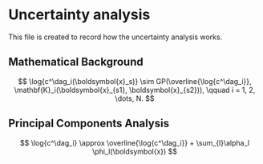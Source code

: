 # Uncertainty analysis
This file is created to record how the uncertainty analysis works.

## Mathematical Background
$$
\log{c^\dag_i(\boldsymbol{x}_s)} \sim GP(\overline{\log{c^\dag_i}}, \mathbf{K}_i(\boldsymbol{x}_{s1}, \boldsymbol{x}_{s2})), \qquad i = 1, 2, \dots, N.
$$


## Principal Components Analysis

$$
\log{c^\dag_i} \approx \overline{\log{c^\dag_i}} + \sum_{l}\alpha_l \phi_l(\boldsymbol{x})
$$
